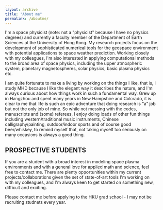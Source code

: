 ```yaml
---
layout: archive
title: "About me"
permalink: /aboutme/
---
```


I'm a space physicist (note: not a "physicist" because I have no physics degrees) and currently a faculty member of the Department of Earth Sciences at the University of Hong Kong. My research projects focus on the development of sophisticated numerical tools for the geospace environment with potential applications to space weather prediction. Working closely with my colleagues, I'm also interested in applying computational methods to the broad area of space physics, including the upper atmospheric system, planetary magnetospheres, solar physics, basic plasma physics etc. 

I am quite fortunate to make a living by working on the things I like, that is, I study MHD because I like the elegant way it describes the nature, and I'm always curious about how things work in such a fundamental way. Grew up in Hangzhou and spent many years in New Hampshire and Colorado, it is clear to me that life is such an epic adventure that doing research is "a" job but not the only job of mine. So while not messing with the codes, manuscripts and (some) referees, I enjoy doing loads of other fun things including western/traditional music instruments, Chinese calligraphy/painting, outdoor/indoor sports and of course good beer/whiskey, to remind myself that, not taking myself too seriously on many occasions is always a good thing.

## PROSPECTIVE STUDENTS
If you are a student with a broad interest in modeling space plasma environments and with a general love for applied math and science, feel free to contact me. There are plenty opportunities within my current projects/collaborations given the set of state-of-art tools I'm working on with my colleagues, and I'm always keen to get started on something new, difficult and exciting. 

Please contact me before applying to the HKU grad school - I may not be recruiting studnets every year.